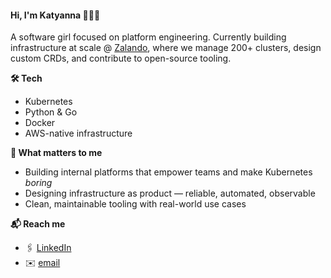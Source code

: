 #### Hi, I'm Katyanna 👩🏽‍💻

A software girl focused on platform engineering. 
Currently building infrastructure at scale @ [Zalando](https://www.corporate-zalando.com/), where we manage 200+ clusters, design custom CRDs, and contribute to open-source tooling.

**🛠 Tech**
- Kubernetes
- Python & Go
- Docker
- AWS-native infrastructure

**🚀 What matters to me**
- Building internal platforms that empower teams and make Kubernetes *boring*
- Designing infrastructure as product — reliable, automated, observable
- Clean, maintainable tooling with real-world use cases

**📬 Reach me**
- 🖇 [LinkedIn](https://linkedin.com/in/katyannamoura)
- ✉️ [email](mailto:amelie.kn+github@gmail.com)
